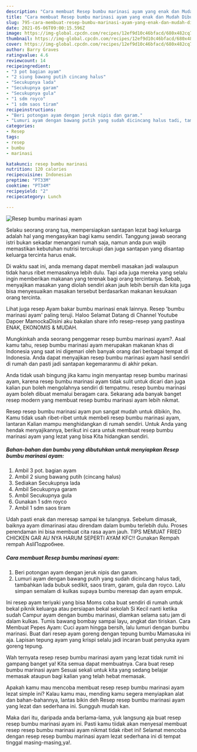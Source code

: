 ```yaml
---
description: "Cara membuat Resep bumbu marinasi ayam yang enak dan Mudah Dibuat"
title: "Cara membuat Resep bumbu marinasi ayam yang enak dan Mudah Dibuat"
slug: 795-cara-membuat-resep-bumbu-marinasi-ayam-yang-enak-dan-mudah-dibuat
date: 2021-05-06T09:00:15.596Z
image: https://img-global.cpcdn.com/recipes/12ef9d10c46bfacd/680x482cq70/resep-bumbu-marinasi-ayam-foto-resep-utama.jpg
thumbnail: https://img-global.cpcdn.com/recipes/12ef9d10c46bfacd/680x482cq70/resep-bumbu-marinasi-ayam-foto-resep-utama.jpg
cover: https://img-global.cpcdn.com/recipes/12ef9d10c46bfacd/680x482cq70/resep-bumbu-marinasi-ayam-foto-resep-utama.jpg
author: Barry Graves
ratingvalue: 4.6
reviewcount: 14
recipeingredient:
- "3 pot bagian ayam"
- "2 siung bawang putih cincang halus"
- "Secukupnya lada"
- "Secukupnya garam"
- "Secukupnya gula"
- "1 sdm royco"
- "1 sdm saos tiram"
recipeinstructions:
- "Beri potongan ayam dengan jeruk nipis dan garam."
- "Lumuri ayam dengan bawang putih yang sudah dicincang halus tadi, tambahkan lada bubuk sedikit, saos tiram, garam, gula dan royco. Lalu simpan semalam di kulkas supaya bumbu meresap dan ayam empuk."
categories:
- Resep
tags:
- resep
- bumbu
- marinasi

katakunci: resep bumbu marinasi 
nutrition: 120 calories
recipecuisine: Indonesian
preptime: "PT33M"
cooktime: "PT34M"
recipeyield: "2"
recipecategory: Lunch

---
```



![Resep bumbu marinasi ayam](https://img-global.cpcdn.com/recipes/12ef9d10c46bfacd/680x482cq70/resep-bumbu-marinasi-ayam-foto-resep-utama.jpg)

Selaku seorang orang tua, mempersiapkan santapan lezat bagi keluarga adalah hal yang mengasyikan bagi kamu sendiri. Tanggung jawab seorang istri bukan sekadar menangani rumah saja, namun anda pun wajib memastikan kebutuhan nutrisi tercukupi dan juga santapan yang disantap keluarga tercinta harus enak.

Di waktu  saat ini, anda memang dapat membeli masakan jadi walaupun tidak harus ribet memasaknya lebih dulu. Tapi ada juga mereka yang selalu ingin memberikan makanan yang terenak bagi orang tercintanya. Sebab, menyajikan masakan yang diolah sendiri akan jauh lebih bersih dan kita juga bisa menyesuaikan masakan tersebut berdasarkan makanan kesukaan orang tercinta. 

Lihat juga resep Ayam bakar bumbu marinasi enak lainnya. Resep &#39;bumbu marinasi ayam&#39; paling teruji. Haloo Selamat Datang di Channel Youtube Dapoer MamockaDisini aku bakalan share info resep-resep yang pastinya ENAK, EKONOMIS &amp; MUDAH.

Mungkinkah anda seorang penggemar resep bumbu marinasi ayam?. Asal kamu tahu, resep bumbu marinasi ayam merupakan makanan khas di Indonesia yang saat ini digemari oleh banyak orang dari berbagai tempat di Indonesia. Anda dapat menyajikan resep bumbu marinasi ayam hasil sendiri di rumah dan pasti jadi santapan kegemaranmu di akhir pekan.

Anda tidak usah bingung jika kamu ingin menyantap resep bumbu marinasi ayam, karena resep bumbu marinasi ayam tidak sulit untuk dicari dan juga kalian pun boleh mengolahnya sendiri di tempatmu. resep bumbu marinasi ayam boleh dibuat memalui beragam cara. Sekarang ada banyak banget resep modern yang membuat resep bumbu marinasi ayam lebih nikmat.

Resep resep bumbu marinasi ayam pun sangat mudah untuk dibikin, lho. Kamu tidak usah ribet-ribet untuk membeli resep bumbu marinasi ayam, lantaran Kalian mampu menghidangkan di rumah sendiri. Untuk Anda yang hendak menyajikannya, berikut ini cara untuk membuat resep bumbu marinasi ayam yang lezat yang bisa Kita hidangkan sendiri.

<!--inarticleads1-->

##### Bahan-bahan dan bumbu yang dibutuhkan untuk menyiapkan Resep bumbu marinasi ayam:

1. Ambil 3 pot. bagian ayam
1. Ambil 2 siung bawang putih (cincang halus)
1. Sediakan Secukupnya lada
1. Ambil Secukupnya garam
1. Ambil Secukupnya gula
1. Gunakan 1 sdm royco
1. Ambil 1 sdm saos tiram


Udah pasti enak dan meresap sampai ke tulangnya. Sebelum dimasak, baiknya ayam dimarinasi atau direndam dalam bumbu terlebih dulu. Proses perendaman ini bisa membuat cita rasa ayam jauh. TIPS MEMUAT FRIED CHICKEN GAR AU NYA HARUM SEPERTI AYAM KFC‼ Gunakan Rempah rempah AsliПодробнее. 

<!--inarticleads2-->

##### Cara membuat Resep bumbu marinasi ayam:

1. Beri potongan ayam dengan jeruk nipis dan garam.
1. Lumuri ayam dengan bawang putih yang sudah dicincang halus tadi, tambahkan lada bubuk sedikit, saos tiram, garam, gula dan royco. Lalu simpan semalam di kulkas supaya bumbu meresap dan ayam empuk.


Ini resep ayam teriyaki yang bisa Moms coba buat sendiri di rumah untuk bekal piknik keluarga atau persiapan bekal sekolah Si Kecil nanti ketika sudah Campur ayam dengan bumbu marinasi, diamkan selama satu jam di dalam kulkas. Tumis bawang bombay sampai layu, angkat dan tiriskan. Cara Membuat Pepes Ayam: Cuci ayam hingga bersih, lalu lumuri dengan bumbu marinasi. Buat dari resep ayam goreng dengan tepung bumbu Mamasuka ini aja. Lapisan tepung ayam yang krispi selalu jadi incaran buat penyuka ayam goreng tepung. 

Wah ternyata resep resep bumbu marinasi ayam yang lezat tidak rumit ini gampang banget ya! Kita semua dapat membuatnya. Cara buat resep bumbu marinasi ayam Sesuai sekali untuk kita yang sedang belajar memasak ataupun bagi kalian yang telah hebat memasak.

Apakah kamu mau mencoba membuat resep resep bumbu marinasi ayam lezat simple ini? Kalau kamu mau, mending kamu segera menyiapkan alat dan bahan-bahannya, lantas bikin deh Resep resep bumbu marinasi ayam yang lezat dan sederhana ini. Sungguh mudah kan. 

Maka dari itu, daripada anda berlama-lama, yuk langsung aja buat resep resep bumbu marinasi ayam ini. Pasti kamu tiidak akan menyesal membuat resep resep bumbu marinasi ayam nikmat tidak ribet ini! Selamat mencoba dengan resep resep bumbu marinasi ayam lezat sederhana ini di tempat tinggal masing-masing,ya!.

